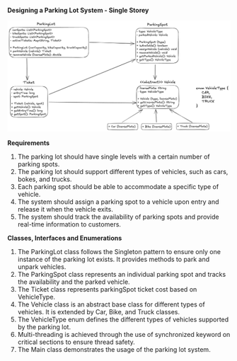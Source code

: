 **Designing a Parking Lot System - Single Storey**

![ParkingLotSingleStorey.png](ParkingLotSingleStorey.png)

**Requirements**
1. The parking lot should have single levels with a certain number of parking spots.
2. The parking lot should support different types of vehicles, such as cars, bokes, and trucks.
3. Each parking spot should be able to accommodate a specific type of vehicle.
4. The system should assign a parking spot to a vehicle upon entry and release it when the vehicle exits.
5. The system should track the availability of parking spots and provide real-time information to customers.

**Classes, Interfaces and Enumerations**
1. The ParkingLot class follows the Singleton pattern to ensure only one instance of the parking lot exists. It provides methods to park and unpark vehicles.
2. The ParkingSpot class represents an individual parking spot and tracks the availability and the parked vehicle.
3. The Ticket class represents parkingSpot ticket cost based on VehicleType.
3. The Vehicle class is an abstract base class for different types of vehicles. It is extended by Car, Bike, and Truck classes.
4. The VehicleType enum defines the different types of vehicles supported by the parking lot.
5. Multi-threading is achieved through the use of synchronized keyword on critical sections to ensure thread safety.
6. The Main class demonstrates the usage of the parking lot system.